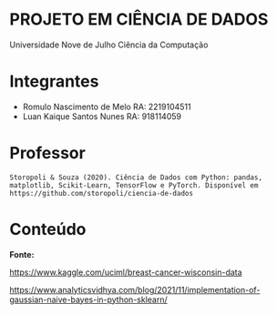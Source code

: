 # PROJETO EM CIÊNCIA DE DADOS
Universidade Nove de Julho
Ciência da Computação


# Integrantes
* Romulo Nascimento de Melo RA: 2219104511
* Luan Kaique Santos Nunes  RA: 918114059

# Professor

```plaintext
Storopoli & Souza (2020). Ciência de Dados com Python: pandas, matplotlib, Scikit-Learn, TensorFlow e PyTorch. Disponível em https://github.com/storopoli/ciencia-de-dados
```

# Conteúdo

**Fonte:**

https://www.kaggle.com/uciml/breast-cancer-wisconsin-data

https://www.analyticsvidhya.com/blog/2021/11/implementation-of-gaussian-naive-bayes-in-python-sklearn/
